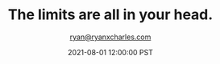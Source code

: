 ---
title: The limits are all in your head.
author: "ryan@ryanxcharles.com"
date: 2021-08-01 12:00:00 PST
type: headline
---